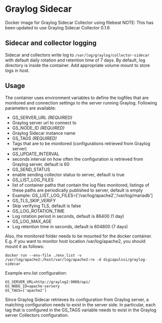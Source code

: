 # Graylog Sidecar
Docker image for Graylog Sidecar Collector using filebeat
NOTE:  This has been updated to use Graylog Sidecar Collector 0.1.6

## Sidecar and collector logging

Sidecar and collectors write log to `/var/log/graylog/collector-sidecar` with
default daily rotation and retention time of 7 days. By default, log directory
is inside the container. Add appropriate volume mount to store logs in host.

## Usage

The container uses environment variables to define the logfiles that are monitored and connection settings to the server running Graylog. Following parameters are available:

- GS_SERVER_URL *(REQUIRED)*
 - Graylog server url to connect to
- GS_NODE_ID *(REQUIRED)*
 - Graylog Sidecar instance name
- GS_TAGS *(REQUIRED)*
 - Tags that are to be monitored (configurations retrieved from Graylog server)
- GS_UPDATE_INTERVAL
 - seconds interval on how often the configuration is retrieved from Graylog server, default is 60
- GS_SEND_STATUS
 - enable sending collector status to server, default is true
- GS_LIST_LOG_FILES
 - list of container paths that contain the log files monitored, listings of these paths are periodically published to server, default is empty
 - Example: GS_LIST_LOG_FILES=['/var/log/apache2','/var/log/mariadb']
- GS_TLS_SKIP_VERIFY
 - Skip verifying TLS, default is false
- GS_LOG_ROTATION_TIME
 - Log rotation period in seconds, default is 86400 (1 day)
- GS_LOG_MAX_AGE
 - Log retention time in seconds, default is 604800 (7 days)

Also, the monitored folder needs to be mounted for the docker container. E.g. if you want to monitor host location /var/log/apache2, you should mount it as follows:

`docker run --env-file ./env.list -v /var/log/apache2:/host/var/log/apache2:ro -d digiapulssi/graylog-sidecar`

Example env.list configuration:
```
GS_SERVER_URL=http://graylog2:9000/api/
GS_NODE_ID=apache-servery
GS_TAGS=['apache2']
```

Since Graylog Sidecar retrieves its configuration from Graylog server, a matching configuration needs to exist in the server side. In particular, each tag that is configured in the GS_TAGS variable needs to exist in the Graylog server Collectors configuration.
